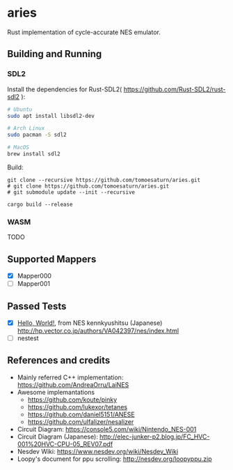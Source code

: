 # aries

Rust implementation of cycle-accurate NES emulator.

## Building and Running

### SDL2

Install the dependencies for Rust-SDL2( https://github.com/Rust-SDL2/rust-sdl2 ):

```sh
# Ubuntu
sudo apt install libsdl2-dev

# Arch Linux
sudo pacman -S sdl2

# MacOS
brew install sdl2
```

Build:

```
git clone --recursive https://github.com/tomoesaturn/aries.git
# git clone https://github.com/tomoesaturn/aries.git
# git submodule update --init --recursive

cargo build --release
```

### WASM

TODO

## Supported Mappers

- [x] Mapper000
- [ ] Mapper001

## Passed Tests

- [x] [Hello, World!](http://hp.vector.co.jp/authors/VA042397/nes/sample/helloworld.zip), from NES kennkyushitsu (Japanese) http://hp.vector.co.jp/authors/VA042397/nes/index.html
- [ ] nestest

## References and credits

- Mainly referred C++ implementation: https://github.com/AndreaOrru/LaiNES
- Awesome implemantations
    - https://github.com/koute/pinky
    - https://github.com/lukexor/tetanes
    - https://github.com/daniel5151/ANESE
    - https://github.com/ulfalizer/nesalizer
- Circuit Diagram: https://console5.com/wiki/Nintendo_NES-001
- Circuit Diagram (Japanese): http://elec-junker-p2.blog.jp/FC_HVC-001%20HVC-CPU-05_REV07.pdf
- Nesdev Wiki: https://www.nesdev.org/wiki/Nesdev_Wiki
- Loopy's document for ppu scrolling: http://nesdev.org/loopyppu.zip
